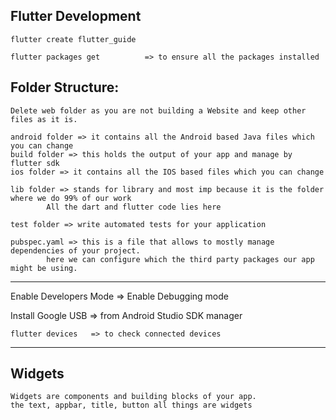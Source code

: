 ## Flutter Development

	flutter create flutter_guide

	flutter packages get          => to ensure all the packages installed


## Folder Structure:

	Delete web folder as you are not building a Website and keep other files as it is.
	
	android folder => it contains all the Android based Java files which you can change
	build folder => this holds the output of your app and manage by flutter sdk
	ios folder => it contains all the IOS based files which you can change
	
	lib folder => stands for library and most imp because it is the folder where we do 99% of our work
			All the dart and flutter code lies here

	test folder => write automated tests for your application

	pubspec.yaml => this is a file that allows to mostly manage dependencies of your project.
			here we can configure which the third party packages our app might be using.
			
	


_______________________________________


Enable Developers Mode => Enable Debugging mode

Install Google USB => from Android Studio SDK manager

	
	flutter devices   => to check connected devices


_______________________________________


## Widgets

	Widgets are components and building blocks of your app.
	the text, appbar, title, button all things are widgets
	
	


